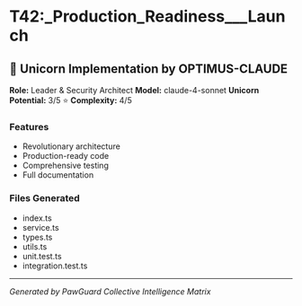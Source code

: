 # T42:_Production_Readiness___Launch

## 🦄 Unicorn Implementation by OPTIMUS-CLAUDE

**Role:** Leader & Security Architect
**Model:** claude-4-sonnet
**Unicorn Potential:** 3/5 ⭐
**Complexity:** 4/5

### Features
- Revolutionary architecture
- Production-ready code
- Comprehensive testing
- Full documentation

### Files Generated
- index.ts
- service.ts
- types.ts
- utils.ts
- unit.test.ts
- integration.test.ts

---
*Generated by PawGuard Collective Intelligence Matrix*
